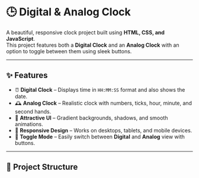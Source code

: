 # 🕒 Digital & Analog Clock  

A beautiful, responsive clock project built using **HTML, CSS, and JavaScript**.  
This project features both a **Digital Clock** and an **Analog Clock** with an option to toggle between them using sleek buttons.  

---

## ✨ Features  
- ⏰ **Digital Clock** – Displays time in `HH:MM:SS` format and also shows the date.  
- 🕰 **Analog Clock** – Realistic clock with numbers, ticks, hour, minute, and second hands.  
- 🎨 **Attractive UI** – Gradient backgrounds, shadows, and smooth animations.  
- 📱 **Responsive Design** – Works on desktops, tablets, and mobile devices.  
- 🔄 **Toggle Mode** – Easily switch between **Digital** and **Analog** view with buttons.  

---

## 📂 Project Structure  

